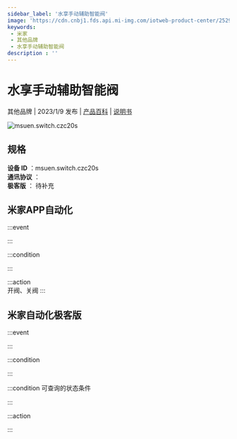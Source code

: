 ```yaml
---
sidebar_label: '水享手动辅助智能阀'
image: 'https://cdn.cnbj1.fds.api.mi-img.com/iotweb-product-center/25291e2adbc656e06deaeda226243ccf_1664249929405.png?GalaxyAccessKeyId=AKVGLQWBOVIRQ3XLEW&Expires=9223372036854775807&Signature=2ucO+cN/yjD9uVsNHYzlZDmc5us='
keywords: 
 - 米家
 - 其他品牌
 - 水享手动辅助智能阀
description : ''
---
```

# 水享手动辅助智能阀

其他品牌 | 2023/1/9 发布 | [产品百科](https://home.mi.com/webapp/content/baike/product/index.html?model=msuen.switch.czc20s/) | [说明书](https://home.mi.com/views/introduction.html?model=msuen.switch.czc20s&region=cn)

![msuen.switch.czc20s](https://cdn.cnbj1.fds.api.mi-img.com/iotweb-product-center/25291e2adbc656e06deaeda226243ccf_1664249929405.png?GalaxyAccessKeyId=AKVGLQWBOVIRQ3XLEW&Expires=9223372036854775807&Signature=2ucO+cN/yjD9uVsNHYzlZDmc5us=)

## 规格  
> 
**设备 ID** ：msuen.switch.czc20s  
**通讯协议** ：  
**极客版**  ： 待补充 


## 米家APP自动化  

:::event  

:::

:::condition  

:::

:::action   
开阀、关阀
:::

## 米家自动化极客版  

:::event  

:::

:::condition  

:::

:::condition 可查询的状态条件  

:::

:::action  

:::

        
